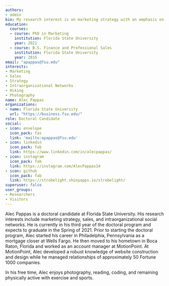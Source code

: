 ```yaml
---
authors:
- admin
bio: My research interest is on marketing strategy with an emphasis on the effects of social dynamics (e.g., intraorganizational social networks. social capital, and social influence) on managerially focused outcomes like employee performance and turnover.
education:
  courses:
  - course: PhD in Marketing
    institution: Florida State University
    year: 2021
  - course: B.S. Finance and Professional Sales
    institution: Florida State University
    year: 2015
email: "apappas@fsu.edu"
interests:
- Marketing
- Sales
- Strategy
- Intraorganizational Networks
- Hiking
- Photography
name: Alec Pappas
organizations:
- name: Florida State University
  url: "https://business.fsu.edu/"
role: Doctoral Candidate
social:
- icon: envelope
  icon_pack: fas
  link: 'mailto:apappas@fsu.edu'
- icon: linkedin
  icon_pack: fab
  link: https://www.linkedin.com/in/alecpappas/
- icon: instagram
  icon_pack: fab
  link: https://instagram.com/AlecPappas14
- icon: github
  icon_pack: fab
  link: https://strobelight.shinyapps.io/strobelight/
superuser: false
user_groups:
- Researchers
- Visitors
---
```


Alec Pappas is a doctoral candidate at Florida State University. His research interests include marketing strategy, sales, and intraorganizational social networks. He is currently in his third year of the doctoral program and expects to graduate in the Spring of 2021. Prior to starting the doctoral program, Alec started his career in Philadelphia, Pennsylvania as a mortgage closer at Wells Fargo. He then moved to his hometown in Boca Raton, Florida and worked as an account manager at MotionPoint. At MotionPoint, Alec developed a robust knowledge of website construction and design while he managed relationships of approximately 50 Fortune 1000 companies.

In his free time, Alec enjoys photography, reading, coding, and remaining physically active with exercise and sports.
